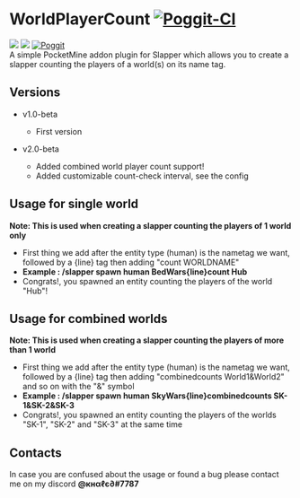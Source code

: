 # WorldPlayerCount [![Poggit-CI](https://poggit.pmmp.io/ci.badge/xXKHaLeD098Xx/WorldPlayerCount/WorldPlayerCount)](https://poggit.pmmp.io/ci/xXKHaLeD098Xx/WorldPlayerCount/WorldPlayerCount)

[![](https://poggit.pmmp.io/shield.dl.total/WorldPlayerCount)](https://poggit.pmmp.io/p/WorldPlayerCount)
[![](https://poggit.pmmp.io/shield.state/WorldPlayerCount)](https://poggit.pmmp.io/p/WorldPlayerCount)
[![Poggit](https://poggit.pmmp.io/ci.shield/xXKHaLeD098Xx/WorldPlayerCount/WorldPlayerCount?style=flat-square)](https://poggit.pmmp.io/ci/xXKHaLeD098Xx/WorldPlayerCount/WorldPlayerCount)
<br>
A simple PocketMine addon plugin for Slapper which allows you to create a slapper counting the players of a world(s) on its name tag.<br>
## Versions
- v1.0-beta
  - First version

- v2.0-beta
  - Added combined world player count support!
  - Added customizable count-check interval, see the config
## Usage for single world
__Note: This is used when creating a slapper counting the players of 1 world only__
- First thing we add after the entity type (human) is the nametag we want, followed by a {line} tag then adding "count WORLDNAME"<br>
- __Example : /slapper spawn human BedWars{line}count Hub<br>__
- Congrats!, you spawned an entity counting the players of the world "Hub"!
## Usage for combined worlds
__Note: This is used when creating a slapper counting the players of more than 1 world__
- First thing we add after the entity type (human) is the nametag we want, followed by a {line} tag then adding "combinedcounts World1&World2" and so on with the "&" symbol<br>
- __Example : /slapper spawn human SkyWars{line}combinedcounts SK-1&SK-2&SK-3__
- Congrats!, you spawned an entity counting the players of the worlds "SK-1", "SK-2" and "SK-3" at the same time
## Contacts
In case you are confused about the usage or found a bug please contact me on my discord __@кнαℓє∂#7787__

